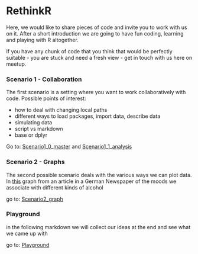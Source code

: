 
# RethinkR

Here, we would like to share pieces of code and invite you to work with us on it. After a short introduction we are going to have fun coding, learning and playing with R altogether.

If you have any chunk of code that you think that would be perfectly suitable - you are stuck and need a fresh view - get in touch with us here on meetup.


### Scenario 1 - Collaboration

The first scenario is a setting where you want to work collaboratively with code. 
Possible points of interest:

- how to deal with changing local paths
- different ways to load packages, import data, describe data
- simulating data
- script vs markdown
- base or dplyr 

Go to: [Scenario1_0_master](https://github.com/rladies/meetup-presentations_berlin/blob/master/RethinkR/scenario1_0_master.R) and [Scenario1_1_analysis](https://github.com/rladies/meetup-presentations_berlin/blob/master/RethinkR/scenario1_1_analysis.R)


### Scenario 2 - Graphs

The second possible scenario deals with the various ways we can plot data. In [this](https://www.zeit.de/wissen/gesundheit/2017-11/alkoholkonsum-studie-schnaps-wein-bier-beeinflussung-stimmung) graph from an article in a German Newspaper of the moods we associate with different kinds of alcohol

go to: [Scenario2_graph](https://github.com/rladies/meetup-presentations_berlin/blob/master/RethinkR/scenario2_graphic.R)


### Playground

in the following markdown we will collect our ideas at the end and see what we came up with

go to: [Playground](https://github.com/rladies/meetup-presentations_berlin/blob/master/RethinkR/playground.Rmd)

